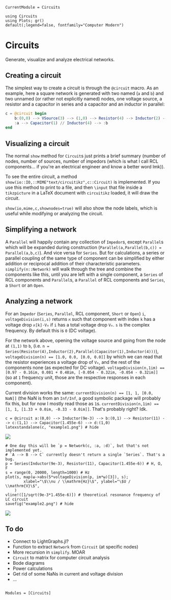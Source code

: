 ```@meta
CurrentModule = Circuits
```
```@setup index
using Circuits
using Plots; gr()
default(;legend=false, fontfamily="Computer Modern")
```

# Circuits

Generate, visualize and analyze electrical networks.


## Creating a circuit

The simplest way to create a circuit is through the `@circuit` macro.  As an
example, here a square network is generated with two named (`a` and  `b`) and
two unnamed (or rather not explicitly named) nodes, one voltage source, a
resistor and a capacitor in series and a capacitor and an inductor in parallel:

```julia
c = @circuit begin
    b:(0,0) --> VSource(3) --> (1,0) --> Resistor(4) --> Inductor(2) --> (1,1) --> a:(0,1)
    :a --> Capacitor(1) // Inductor(4) --> :b
end
```

## Visualizing a circuit

The normal `show` method for `Circuit`s just prints a brief summary (number of
nodes, number of sources, number of impedors (which is what I call RCL
components... if you're an electrical engineer and know a better word lmk)).

To see the entire circuit, a method
`show(io::IO,::MIME"text/circuitikz",c::Circuit)` is implemented. If you use
this method to print to a file, and then `\input` that file inside a
`tikzpicture` in a LaTeX document with `circuitikz` loaded, it will draw the
circuit.

`show(io,mime,c,shownodes=true)` will also show the node labels, which is
useful while modifying or analyzing the circuit.

## Simplifying a network

A `Parallel` will happily contain any collection of `Impedor`s,  except
`Parallel`s which will be expanded during construction
(`Parallel(a,Parallel(b,c)) = Parallel(a,b,c)`). And vice versa for `Series`.
But for calculations, a series or parallel coupling of the same type of
component can be simplified by either addition or reciprocal addition of their
characteristic parameters. `simplify(n::Network)` will walk through the tree and
combine the components like this, until you are left with a single component,
a `Series` of RCL components and `Parallel`s, a `Parallel` of RCL components and
`Series`, a `Short` or an `Open`.


## Analyzing a network

For an `Impedor` (`Series`, `Parallel`, RCL component, `Short` or `Open`) `i`, 
`voltageDivision(i,s)` returns  ``א`` such that component with index ``k`` has a
voltage drop ``א[k]·V₀`` if `i` has a total voltage drop ``V₀``. `s` is the
complex frequency. By default this is `0` (DC voltage).

For the network above, opening the voltage source and going from the node at
`(1,1)` to `b`, (i.e. `n =
Series(Resistor(4),Inductor(2),Parallel(Capacitor(1),Inductor(4)))`),
`voltageDivision(n) == [1.0, 0.0, [0.0, 0.0]]` by which we can read that the
resistor experiences a voltage drop of ``V₀``, and the rest of the components
none (as expected for DC voltage). `voltageDivision(n,1im) ==  [0.97 - 0.16im,
0.081 + 0.48im, [-0.054 - 0.32im, -0.054 - 0.32im]]` (so at ``1`` frequency
unit, those are the respective responses in each component).

Current division works the same: `currentDivision(n) == [1, 1, [0.0, NaN]]`
(the NaN is from an `Inf/Inf`, a good symbolic package will probably fix this,
but for now I mostly read those as `1`s. `currentDivision(n,1im) == [1, 1,
[1.33 + 0.0im, -0.33 - 0.0im]]`. That's probably right? Idk.

```@example index
c = @circuit a:(0,0) --> Inductor(9e-3) --> b:(0,1) --> Resistor(11) --> c:(1,1) --> Capacitor(1.455e-6) --> d:(1,0)
latexstandalone(c, "example1.png") # hide
```
![](example1.png)

```@example index
# One day this will be `p = Network(c, :a, :d)`, but that's not implemented yet.
# `A --> B --> C` currently doesn't return a single `Series`. That's a bug.
p = Series(Inductor(9e-3), Resistor(11), Capacitor(1.455e-6)) # H, Ω, F
s = range(0, 20000, length=1000) # Hz
plot(s, map(ω->abs(5*voltageDivision(p, im*ω)[3]), s);
        xlabel="\$\\nu / \\mathrm{Hz}\$", ylabel="\$U / \\mathrm{V}\$",
    )
vline!([1/sqrt(9e-3*1.455e-6)]) # theoretical resonance frequency of LC circuit
savefig("example2.png") # hide
```
![](example2.png)

## To do

* Connect to LightGraphs.jl?
* Function to extract `Network` from `Circuit` (at specific nodes)
* More recursion in `simplify`. MOAR
* `Circuit` to matrix for computer circuit analysis
* Bode diagrams
* Power calculations
* Get rid of some NaNs in current and voltage division
* ...

```@index
```

```@autodocs
Modules = [Circuits]
```
